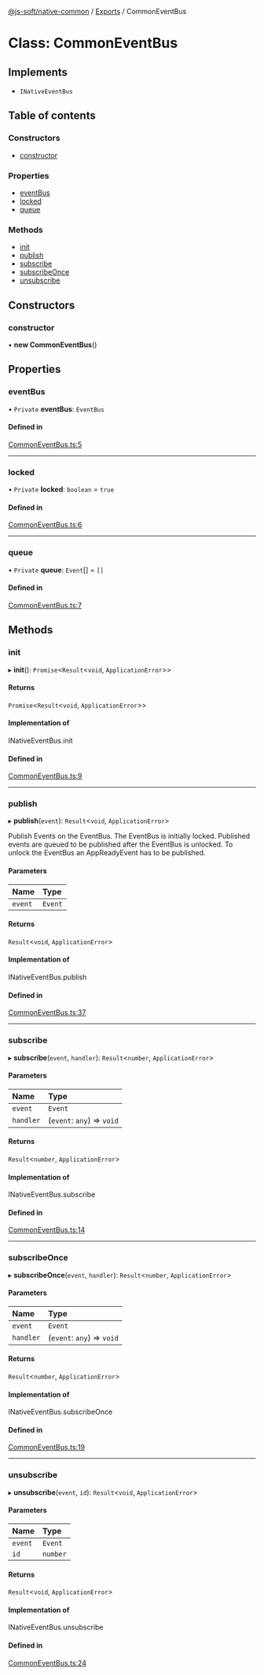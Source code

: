[@js-soft/native-common](../README.md) / [Exports](../modules.md) / CommonEventBus

# Class: CommonEventBus

## Implements

-   `INativeEventBus`

## Table of contents

### Constructors

-   [constructor](CommonEventBus.md#constructor)

### Properties

-   [eventBus](CommonEventBus.md#eventbus)
-   [locked](CommonEventBus.md#locked)
-   [queue](CommonEventBus.md#queue)

### Methods

-   [init](CommonEventBus.md#init)
-   [publish](CommonEventBus.md#publish)
-   [subscribe](CommonEventBus.md#subscribe)
-   [subscribeOnce](CommonEventBus.md#subscribeonce)
-   [unsubscribe](CommonEventBus.md#unsubscribe)

## Constructors

### constructor

• **new CommonEventBus**()

## Properties

### eventBus

• `Private` **eventBus**: `EventBus`

#### Defined in

[CommonEventBus.ts:5](https://github.com/js-soft/ts-native-access/blob/2235f5c/packages/common/src/CommonEventBus.ts#L5)

---

### locked

• `Private` **locked**: `boolean` = `true`

#### Defined in

[CommonEventBus.ts:6](https://github.com/js-soft/ts-native-access/blob/2235f5c/packages/common/src/CommonEventBus.ts#L6)

---

### queue

• `Private` **queue**: `Event`[] = `[]`

#### Defined in

[CommonEventBus.ts:7](https://github.com/js-soft/ts-native-access/blob/2235f5c/packages/common/src/CommonEventBus.ts#L7)

## Methods

### init

▸ **init**(): `Promise`<`Result`<`void`, `ApplicationError`\>\>

#### Returns

`Promise`<`Result`<`void`, `ApplicationError`\>\>

#### Implementation of

INativeEventBus.init

#### Defined in

[CommonEventBus.ts:9](https://github.com/js-soft/ts-native-access/blob/2235f5c/packages/common/src/CommonEventBus.ts#L9)

---

### publish

▸ **publish**(`event`): `Result`<`void`, `ApplicationError`\>

Publish Events on the EventBus.
The EventBus is initially locked.
Published events are queued to be published after the EventBus is unlocked.
To unlock the EventBus an AppReadyEvent has to be published.

#### Parameters

| Name    | Type    |
| :------ | :------ |
| `event` | `Event` |

#### Returns

`Result`<`void`, `ApplicationError`\>

#### Implementation of

INativeEventBus.publish

#### Defined in

[CommonEventBus.ts:37](https://github.com/js-soft/ts-native-access/blob/2235f5c/packages/common/src/CommonEventBus.ts#L37)

---

### subscribe

▸ **subscribe**(`event`, `handler`): `Result`<`number`, `ApplicationError`\>

#### Parameters

| Name      | Type                       |
| :-------- | :------------------------- |
| `event`   | `Event`                    |
| `handler` | (`event`: `any`) => `void` |

#### Returns

`Result`<`number`, `ApplicationError`\>

#### Implementation of

INativeEventBus.subscribe

#### Defined in

[CommonEventBus.ts:14](https://github.com/js-soft/ts-native-access/blob/2235f5c/packages/common/src/CommonEventBus.ts#L14)

---

### subscribeOnce

▸ **subscribeOnce**(`event`, `handler`): `Result`<`number`, `ApplicationError`\>

#### Parameters

| Name      | Type                       |
| :-------- | :------------------------- |
| `event`   | `Event`                    |
| `handler` | (`event`: `any`) => `void` |

#### Returns

`Result`<`number`, `ApplicationError`\>

#### Implementation of

INativeEventBus.subscribeOnce

#### Defined in

[CommonEventBus.ts:19](https://github.com/js-soft/ts-native-access/blob/2235f5c/packages/common/src/CommonEventBus.ts#L19)

---

### unsubscribe

▸ **unsubscribe**(`event`, `id`): `Result`<`void`, `ApplicationError`\>

#### Parameters

| Name    | Type     |
| :------ | :------- |
| `event` | `Event`  |
| `id`    | `number` |

#### Returns

`Result`<`void`, `ApplicationError`\>

#### Implementation of

INativeEventBus.unsubscribe

#### Defined in

[CommonEventBus.ts:24](https://github.com/js-soft/ts-native-access/blob/2235f5c/packages/common/src/CommonEventBus.ts#L24)
